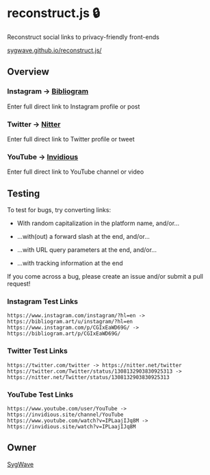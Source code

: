 # reconstruct.js 🔒

Reconstruct social links to privacy-friendly front-ends

[sygwave.github.io/reconstruct.js/](https://sygwave.github.io/reconstruct.js/)

## Overview

### Instagram -> [Bibliogram](https://github.com/cloudrac3r/bibliogram)

Enter full direct link to Instagram profile or post

### Twitter -> [Nitter](https://github.com/zedeus/nitter)

Enter full direct link to Twitter profile or tweet

### YouTube -> [Invidious](https://github.com/iv-org/invidious)

Enter full direct link to YouTube channel or video

## Testing

To test for bugs, try converting links:

* With random capitalization in the platform name, and/or...
  
* ...with(out) a forward slash at the end, and/or...
  
* ...with URL query parameters at the end, and/or...
  
* ...with tracking information at the end
  
If you come across a bug, please create an issue and/or submit a pull request!

### Instagram Test Links

```
https://www.instagram.com/instagram/?hl=en -> https://bibliogram.art/u/instagram/?hl=en
https://www.instagram.com/p/CGIxEaWD69G/ -> https://bibliogram.art/p/CGIxEaWD69G/
```
    
### Twitter Test Links

```
https://twitter.com/twitter -> https://nitter.net/twitter
https://twitter.com/Twitter/status/1308132903830925313 -> https://nitter.net/Twitter/status/1308132903830925313
```
    
### YouTube Test Links

```
https://www.youtube.com/user/YouTube -> https://invidious.site/channel/YouTube
https://www.youtube.com/watch?v=IPLaajIJq8M -> https://invidious.site/watch?v=IPLaajIJq8M
```

## Owner

[SygWave](https://sygwave.github.io)
